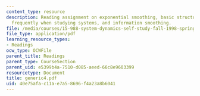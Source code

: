 ```yaml
---
content_type: resource
description: Reading assignment on exponential smoothing, basic structures that appear
  frequently when studying systems, and information smoothing.
file: /media/courses/15-988-system-dynamics-self-study-fall-1998-spring-1999/40e75afac11ae7a58696f4a23a8b6041_generic4.pdf
file_type: application/pdf
learning_resource_types:
- Readings
ocw_type: OCWFile
parent_title: Readings
parent_type: CourseSection
parent_uid: e5399b4a-7510-d085-aeed-66c8e9603399
resourcetype: Document
title: generic4.pdf
uid: 40e75afa-c11a-e7a5-8696-f4a23a8b6041
---
```


